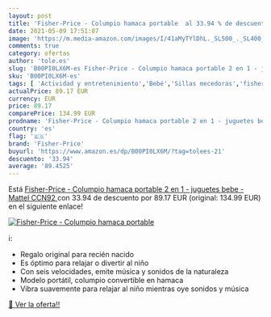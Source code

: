 ```yaml
---
layout: post
title: 'Fisher-Price - Columpio hamaca portable  al 33.94 % de descuento'
date: 2021-05-09 17:51:07
image: 'https://m.media-amazon.com/images/I/41aMyTYlDhL._SL500_._SL400_.jpg'
comments: true
category: ofertas
author: 'tole.es'
slug: 'B00PI0LX6M-es Fisher-Price - Columpio hamaca portable 2 en 1 - juguetes...'
sku: 'B00PI0LX6M-es'
tags: [ 'Actividad y entretenimiento','Bebé','Sillas mecedoras','fisher-price','juguetes','mattel', ]
actualPrice: 89.17 EUR
currency: EUR
price: 89.17
comparePrice: 134.99 EUR
prodname: 'Fisher-Price - Columpio hamaca portable 2 en 1 - juguetes bebe -  Mattel CCN92 '
country: 'es'
flag: '🇪🇸'
brand: 'Fisher-Price'
buyurl: 'https://www.amazon.es/dp/B00PI0LX6M/?tag=tolees-21'
descuento: '33.94'
average: '89.4525'
---
```


Está [Fisher-Price - Columpio hamaca portable 2 en 1 - juguetes bebe -  Mattel CCN92 ](https://www.amazon.es/dp/B00PI0LX6M/?tag=tolees-21) con 33.94 de descuento por 89.17 EUR (original: 134.99 EUR) en el siguiente enlace!

[![Fisher-Price - Columpio hamaca portable ](https://m.media-amazon.com/images/I/41aMyTYlDhL._SL500_._SL400_.jpg)](https://www.amazon.es/dp/B00PI0LX6M/?tag=tolees-21)

ℹ️:

- Regalo original para recién nacido
- Es óptimo para relajar o divertir al niño
- Con seis velocidades, emite música y sonidos de la naturaleza
- Modelo portátil, columpio convertible en hamaca
- Vibra suavemente para relajar al niño mientras oye sonidos y música

[🛒 Ver la oferta!!](https://www.amazon.es/dp/B00PI0LX6M/?tag=tolees-21)

